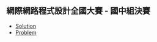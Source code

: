 ## 網際網路程式設計全國⼤賽 - 國中組決賽

* [Solution](https://cdn.rawgit.com/551100kk/NPSC-Junior/master/2017-final-junior/solution.html)
* [Problem](https://cdn.rawgit.com/551100kk/NPSC-Junior/master/2017-final-junior/final-junior.pdf)

